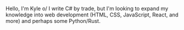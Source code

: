 Hello, I'm Kyle o/
I write C# by trade, but I'm looking to expand my knowledge into web development (HTML, CSS, JavaScript, React, and more) and perhaps some Python/Rust.  

